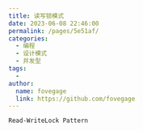 ```yaml
---
title: 读写锁模式
date: 2023-06-08 22:46:00
permalink: /pages/5e51af/
categories:
  - 编程
  - 设计模式
  - 并发型
tags:
  - 
author: 
  name: fovegage
  link: https://github.com/fovegage
---
```

```
Read-WriteLock Pattern
```